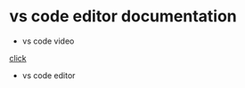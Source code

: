 # vs code editor documentation

- vs code video

[click](https://www.youtube.com/watch?v=gQ9CiRlRPKs)

- vs code editor

